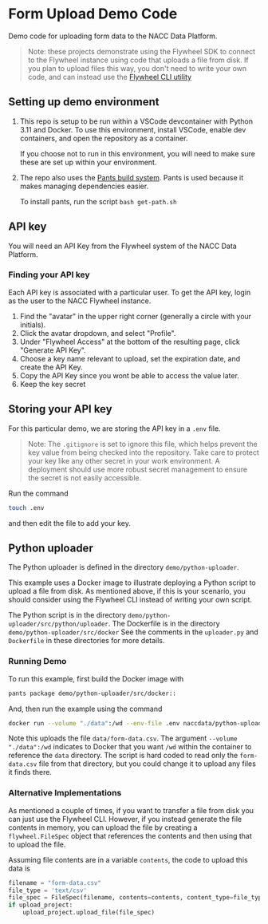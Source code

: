 # Form Upload Demo Code

Demo code for uploading form data to the NACC Data Platform.

> Note: these projects demonstrate using the Flywheel SDK to connect to the Flywheel instance using code that uploads a file from disk.
> If you plan to upload files this way, you don't need to write your own code, and can instead use the [Flywheel CLI utility](https://flywheel-io.gitlab.io/tools/app/cli/fw-beta/)


## Setting up demo environment

1. This repo is setup to be run within a VSCode devcontainer with Python 3.11 and Docker.
   To use this environment, install VSCode, enable dev containers, and open the repository as a container.

   If you choose not to run in this environment, you will need to make sure these are set up within your environment.

2. The repo also uses the [Pants build system](pantsbuild.org).
   Pants is used because it makes managing dependencies easier.

   To install pants, run the script `bash get-path.sh`

## API key

You will need an API Key from the Flywheel system of the NACC Data Platform.

### Finding your API key

Each API key is associated with a particular user. 
To get the API key, login as the user to the NACC Flywheel instance.

1. Find the "avatar" in the upper right corner (generally a circle with your initials).
2. Click the avatar dropdown, and select "Profile".
3. Under "Flywheel Access" at the bottom of the resulting page, click "Generate API Key".
4. Choose a key name relevant to upload, set the expiration date, and create the API Key.
5. Copy the API Key since you wont be able to access the value later.
6. Keep the key secret  

## Storing your API key

For this particular demo, we are storing the API key in a `.env` file.

>Note: The `.gitignore` is set to ignore this file, which helps prevent the key value from being checked into the repository.
> Take care to protect your key like any other secret in your work environment.
> A deployment should use more robust secret management to ensure the secret is not easily accessible.

Run the command 

```bash
touch .env
```

and then edit the file to add your key.

## Python uploader

The Python uploader is defined in the directory `demo/python-uploader`.

This example uses a Docker image to illustrate deploying a Python script to upload a file from disk. As mentioned above, if this is your scenario, you should consider using the Flywheel CLI instead of writing your own script.

The Python script is in the directory `demo/python-uploader/src/python/uploader`.
The Dockerfile is in the directory `demo/python-uploader/src/docker`
See the comments in the `uploader.py` and `Dockerfile` in these directories for more details.

### Running Demo

To run this example, first build the Docker image with
```bash
pants package demo/python-uploader/src/docker::
```

And, then run the example using the command
```bash
docker run --volume "./data":/wd --env-file .env naccdata/python-uploader
```
Note this uploads the file `data/form-data.csv`.
The argument `--volume "./data":/wd` indicates to Docker that you want `/wd` within the container to reference the `data` directory.
The script is hard coded to read only the `form-data.csv` file from that directory, but you could change it to upload any files it finds there.

### Alternative Implementations

As mentioned a couple of times, if you want to transfer a file from disk you can just use the Flywheel CLI.
However, if you instead generate the file contents in memory, you can upload the file by creating a `flywheel.FileSpec` object that references the contents and then using that to upload the file.

Assuming file contents are in a variable `contents`, the code to upload this data is
```python
filename = "form-data.csv"
file_type = 'text/csv'
file_spec = FileSpec(filename, contents=contents, content_type=file_type)
if upload_project:
    upload_project.upload_file(file_spec)
```